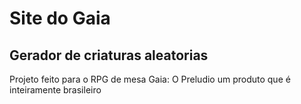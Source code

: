 # Site do Gaia

<h2>Gerador de criaturas aleatorias</h2>
Projeto feito para o RPG de mesa Gaia: O Preludio um produto que é inteiramente brasileiro 
